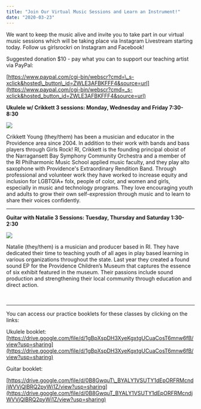 ```yaml
---
title: "Join Our Virtual Music Sessions and Learn an Instrument!"
date: "2020-03-23"
---
```


We want to keep the music alive and invite you to take part in our virtual music sessions which will be taking place via Instagram Livestream starting today. Follow us girlsrockri on Instagram and Facebook!

Suggested donation $10 - pay what you can to support our teaching artist via PayPal:

[https://www.paypal.com/cgi-bin/webscr?cmd=\_s-xclick&hosted\_button\_id=ZWLE3AFBKFFF4&source=url](https://www.paypal.com/cgi-bin/webscr?cmd=_s-xclick&hosted_button_id=ZWLE3AFBKFFF4&source=url)

**Ukulele w/ Crikkett 3 sessions: Monday, Wednesday and Friday 7:30-8:30**

![](http://girlsrockri.org/wp-content/uploads/2020/03/Screen-Shot-2020-03-23-at-2.31.10-PM.png)

Crikkett Young (they/them) has been a musician and educator in the Providence area since 2004. In addition to their work with bands and bass players through Girls Rock! RI, Crikkett is the founding principal oboist of the Narragansett Bay Symphony Community Orchestra and a member of the RI Philharmonic Music School applied music faculty, and they play alto saxophone with Providence's Extraordinary Rendition Band. Through professional and volunteer work they have worked to increase equity and inclusion for LGBTQIA+ folx, people of color, and women and girls, especially in music and technology programs. They love encouraging youth and adults to grow their own self-expression through music and to learn to share their voices confidently.

* * *

**Guitar with Natalie 3 Sessions: Tuesday, Thursday and Saturday 1:30-2:30**  

![](http://girlsrockri.org/wp-content/uploads/2020/03/Screen-Shot-2020-03-23-at-2.32.03-PM.png)

Natalie (they/them) is a musician and producer based in RI. They have dedicated their time to teaching youth of all ages in play based learning in various organizations throughout the state. Last year they created a found sound EP for the Providence Children’s Museum that captures the essence of six exhibit featured in the museum. Their passions include sound production and strengthening their local community through education and direct action.   
  
 

* * *

You can access our practice booklets for these classes by clicking on the links:

Ukulele booklet: [https://drive.google.com/file/d/1gBpXspDH3XyeKgxtgUCuaCosT6mnw6fB/view?usp=sharing](https://drive.google.com/file/d/1gBpXspDH3XyeKgxtgUCuaCosT6mnw6fB/view?usp=sharing)

Guitar booklet:

[https://drive.google.com/file/d/0B8GwquT\_BYALY1VSUTY1dEpORFRMcndjWVVjQlBRQ2pyWi1Z/view?usp=sharing](https://drive.google.com/file/d/0B8GwquT_BYALY1VSUTY1dEpORFRMcndjWVVjQlBRQ2pyWi1Z/view?usp=sharing)
